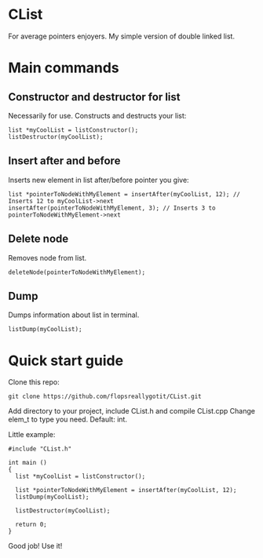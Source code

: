 # CList
For average pointers enjoyers.
My simple version of double linked list.

# Main commands
## Constructor and destructor for list
Necessarily for use. Constructs and destructs your list:
```
list *myCoolList = listConstructor();
listDestructor(myCoolList);
```

## Insert after and before
Inserts new element in list after/before pointer you give:
```
list *pointerToNodeWithMyElement = insertAfter(myCoolList, 12); // Inserts 12 to myCoolList->next
insertAfter(pointerToNodeWithMyElement, 3); // Inserts 3 to pointerToNodeWithMyElement->next
```

## Delete node
Removes node from list.
```
deleteNode(pointerToNodeWithMyElement);
```

## Dump
Dumps information about list in terminal.
```
listDump(myCoolList);
```

# Quick start guide

Clone this repo:
```
git clone https://github.com/flopsreallygotit/CList.git
```

Add directory to your project, include CList.h and compile CList.cpp
Change elem_t to type you need. Default: int.

Little example:

```
#include "CList.h"

int main ()
{
  list *myCoolList = listConstructor();

  list *pointerToNodeWithMyElement = insertAfter(myCoolList, 12);
  listDump(myCoolList);

  listDestructor(myCoolList);
  
  return 0;
}
```

Good job! Use it!